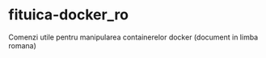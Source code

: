 # fituica-docker_ro

Comenzi utile pentru manipularea containerelor docker (document in limba romana)
